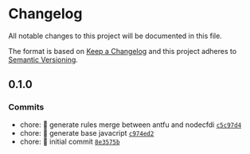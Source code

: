 # Changelog

All notable changes to this project will be documented in this file.

The format is based on [Keep a Changelog](https://keepachangelog.com/en/1.0.0/)
and this project adheres to [Semantic Versioning](https://semver.org/spec/v2.0.0.html).

## 0.1.0

### Commits

- chore: :construction: generate rules merge between antfu and nodecfdi [`c5c97d4`](https://luffynando.github.com/eienjs/eslint-config/commit/c5c97d4248439350d5420cf508aaf0d321bd80a2)
- chore: :construction: generate base javacript [`c974ed2`](https://luffynando.github.com/eienjs/eslint-config/commit/c974ed23fe73b11c75a56c110ec6c9db9b9998c7)
- chore: :tada: initial commit [`8e3575b`](https://luffynando.github.com/eienjs/eslint-config/commit/8e3575b54b0e558f433a3fbaf7e90f0a6503b4d4)
